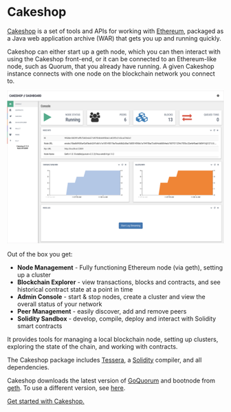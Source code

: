 # Cakeshop

[Cakeshop](https://github.com/jpmorganchase/cakeshop) is a set of tools and APIs for working with [Ethereum](https://ethereum.org/),
packaged as a Java web application archive (WAR) that gets you up and running quickly.

Cakeshop can either start up a geth node, which you can then interact with using the Cakeshop front-end,
or it can be connected to an Ethereum-like node, such as Quorum, that you already have running. A given
Cakeshop instance connects with one node on the blockchain network you connect to.

![image](../images/console.png)

Out of the box you get:

* **Node Management** - Fully functioning Ethereum node (via geth), setting up a cluster
* **Blockchain Explorer** - view transactions, blocks and contracts, and see historical contract state at a point in time
* **Admin Console** - start & stop nodes, create a cluster and view the overall status of your network
* **Peer Management** - easily discover, add and remove peers
* **Solidity Sandbox** - develop, compile, deploy and interact with Solidity smart contracts

It provides tools for managing a local blockchain node, setting up clusters,
exploring the state of the chain, and working with contracts.

The Cakeshop package includes [Tessera](https://docs.tessera.consensys.net), a [Solidity](https://solidity.readthedocs.org/en/latest/)
compiler, and all dependencies. 

Cakeshop downloads the latest version of [GoQuorum](https://github.com/jpmorganchase/quorum)
and bootnode from [geth](https://github.com/ethereum/go-ethereum). To use a different version, see
[here](https://github.com/jpmorganchase/cakeshop/blob/master/docs/configuration.md#custom-quorum-binaries). 

[Get started with Cakeshop.](../HowTo/GetStarted/Cakeshop.md)
